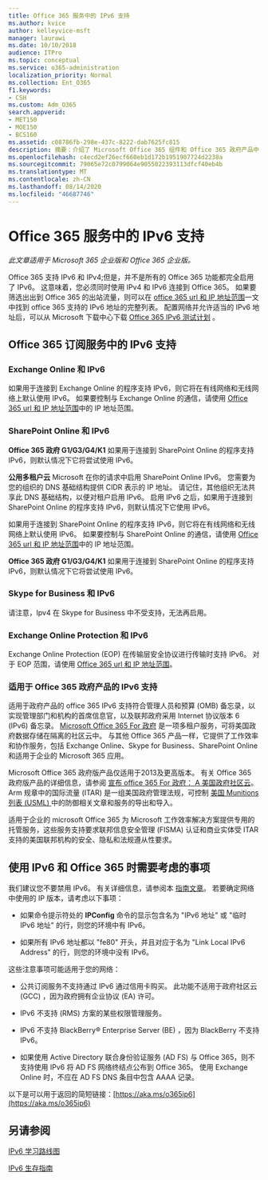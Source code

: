 ```yaml
---
title: Office 365 服务中的 IPv6 支持
ms.author: kvice
author: kelleyvice-msft
manager: laurawi
ms.date: 10/10/2018
audience: ITPro
ms.topic: conceptual
ms.service: o365-administration
localization_priority: Normal
ms.collection: Ent_O365
f1.keywords:
- CSH
ms.custom: Adm_O365
search.appverid:
- MET150
- MOE150
- BCS160
ms.assetid: c08786fb-298e-437c-8222-dab7625fc815
description: 摘要：介绍了 Microsoft Office 365 组件和 Office 365 政府产品中的 IPv6 支持。
ms.openlocfilehash: c4ecd2ef26ecf660eb1d172b1951907724d2238a
ms.sourcegitcommit: 79065e72c0799064e9055022393113dfcf40eb4b
ms.translationtype: MT
ms.contentlocale: zh-CN
ms.lasthandoff: 08/14/2020
ms.locfileid: "46687746"
---
```

# <a name="ipv6-support-in-office-365-services"></a>Office 365 服务中的 IPv6 支持

*此文章适用于 Microsoft 365 企业版和 Office 365 企业版。* 

Office 365 支持 IPv6 和 IPv4;但是，并不是所有的 Office 365 功能都完全启用了 IPv6。 这意味着，您必须同时使用 IPv4 和 IPv6 连接到 Office 365。 如果要筛选出出到 Office 365 的出站流量，则可以在 [office 365 url 和 IP 地址范围](urls-and-ip-address-ranges.md)一文中找到 office 365 支持的 IPv6 地址的完整列表。 配置网络并允许适当的 IPv6 地址后，可以从 Microsoft 下载中心下载 [Office 365 IPv6 测试计划](https://go.microsoft.com/fwlink/?LinkId=293447) 。
  
## <a name="ipv6-support-in-office-365-subscription-service"></a>Office 365 订阅服务中的 IPv6 支持

### <a name="exchange-online-and-ipv6"></a>Exchange Online 和 IPv6

如果用于连接到 Exchange Online 的程序支持 IPv6，则它将在有线网络和无线网络上默认使用 IPv6。 如果要控制与 Exchange Online 的通信，请使用 [Office 365 url 和 IP 地址范围](urls-and-ip-address-ranges.md)中的 IP 地址范围。
  
### <a name="sharepoint-online-and-ipv6"></a>SharePoint Online 和 IPv6

 **Office 365 政府 G1/G3/G4/K1** 如果用于连接到 SharePoint Online 的程序支持 IPv6，则默认情况下它将尝试使用 IPv6。
  
 **公用多租户云** Microsoft 在你的请求中启用 SharePoint Online IPv6。 您需要为您的组织的 DNS 基础结构提供 CIDR 表示的 IP 地址。 请记住，其他组织无法共享此 DNS 基础结构，以便对租户启用 IPv6。 启用 IPv6 之后，如果用于连接到 SharePoint Online 的程序支持 IPv6，则默认情况下它使用 IPv6。
  
如果用于连接到 SharePoint Online 的程序支持 IPv6，则它将在有线网络和无线网络上默认使用 IPv6。 如果要控制与 SharePoint Online 的通信，请使用 [Office 365 url 和 IP 地址范围](urls-and-ip-address-ranges.md)中的 IP 地址范围。
  
 **Office 365 政府 G1/G3/G4/K1** 如果用于连接到 SharePoint Online 的程序支持 IPv6，则默认情况下它将尝试使用 IPv6。
  
### <a name="skype-for-business-and-ipv6"></a>Skype for Business 和 IPv6

请注意，Ipv4 在 Skype for Business 中不受支持，无法再启用。
  
### <a name="exchange-online-protection-and-ipv6"></a>Exchange Online Protection 和 IPv6

Exchange Online Protection (EOP) 在传输层安全协议进行传输时支持 IPv6。 对于 EOP 范围，请使用 [Office 365 url 和 IP 地址范围](urls-and-ip-address-ranges.md)。
  
### <a name="ipv6-support-for-office-365-government-offerings"></a>适用于 Office 365 政府产品的 IPv6 支持

适用于政府产品的 office 365 IPv6 支持符合管理人员和预算 (OMB) 备忘录，以实现管理部门和机构的首席信息官，以及联邦政府采用 Internet 协议版本 6 (IPv6) 备忘录。 [Microsoft Office 365 For 政府](https://go.microsoft.com/fwlink/p/?LinkId=325414) 是一项多租户服务，可将美国政府数据存储在隔离的社区云中。 与其他 Office 365 产品一样，它提供了工作效率和协作服务，包括 Exchange Online、Skype for Business、SharePoint Online 和适用于企业的 Microsoft 365 应用。 

Microsoft Office 365 政府版产品仅适用于2013及更高版本。 有关 Office 365 政府版产品的详细信息，请参阅 [宣布 office 365 For 政府： A 美国政府社区云](https://go.microsoft.com/fwlink/p/?LinkId=325414)。 Arm 规章中的国际流量 (ITAR) 是一组美国政府管理法规，可控制 [美国 Munitions 列表 (USML) ](https://go.microsoft.com/fwlink/p/?LinkId=325415)中的防御相关文章和服务的导出和导入。 

适用于企业的 microsoft Office 365 为 Microsoft 工作效率解决方案提供专用的托管服务，这些服务支持要求联邦信息安全管理 (FISMA) 认证和商业实体受 ITAR 支持的美国联邦机构的安全、隐私和法规遵从性要求。
  
## <a name="things-to-consider-when-using-ipv6-and-office-365"></a>使用 IPv6 和 Office 365 时需要考虑的事项

我们建议您不要禁用 IPv6。 有关详细信息，请参阅本 [指南文章](https://support.microsoft.com/help/929852/guidance-for-configuring-ipv6-in-windows-for-advanced-users)。 若要确定网络中使用的 IP 版本，请考虑以下事项：
  
- 如果命令提示符处的 **IPConfig** 命令的显示包含名为 "IPv6 地址" 或 "临时 IPv6 地址" 的行，则您的环境中有 IPv6。

- 如果所有 IPv6 地址都以 "fe80" 开头，并且对应于名为 "Link Local IPv6 Address" 的行，则您的环境中没有 IPv6。

这些注意事项可能适用于您的网络：
  
- 公共订阅服务不支持通过 IPv6 通过信用卡购买。 此功能不适用于政府社区云 (GCC) ，因为政府拥有企业协议 (EA) 许可。

- IPv6 不支持 (RMS) 方案的某些权限管理服务。

- IPv6 不支持 BlackBerry® Enterprise Server (BE) ，因为 BlackBerry 不支持 IPv6。

- 如果使用 Active Directory 联合身份验证服务 (AD FS) 与 Office 365，则不支持使用 IPv6 将 AD FS 网络终结点公布到 Office 365。 使用 Exchange Online 时，不应在 AD FS DNS 条目中包含 AAAA 记录。 

以下是可以用于返回的简短链接：[https://aka.ms/o365ip6](https://aka.ms/o365ip6)
  
## <a name="see-also"></a>另请参阅

[IPv6 学习路线图](https://docs.microsoft.com/previous-versions/windows/it-pro/windows-server-2008-R2-and-2008/gg250710(v%3dws.10))
  
[IPv6 生存指南](https://social.technet.microsoft.com/wiki/contents/articles/1728.ipv6-survival-guide.aspx)

